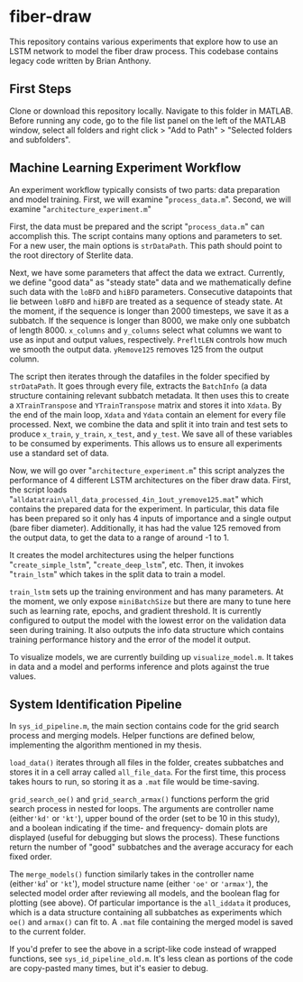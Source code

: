 # fiber-draw

This repository contains various experiments that explore how to use an LSTM network to model the fiber draw process. This codebase contains legacy code written by Brian Anthony. 

## First Steps

Clone or download this repository locally. Navigate to this folder in MATLAB. Before running any code, go to the file list panel on the left of the MATLAB window, select all folders and right click > "Add to Path" > "Selected folders and subfolders".

## Machine Learning Experiment Workflow

An experiment workflow typically consists of two parts: data preparation and model training.
First, we will examine "`process_data.m`".
Second, we will examine "`architecture_experiment.m`"

First, the data must be prepared and the script "`process_data.m`" can accomplish this.
The script contains many options and parameters to set.
For a new user, the main options is `strDataPath`.
This path should point to the root directory of Sterlite data.

Next, we have some parameters that affect the data we extract.
Currently, we define "good data" as "steady state" data and we mathematically define such data with the `loBFD` and `hiBFD` parameters.
Consecutive datapoints that lie between `loBFD` and `hiBFD`  are treated as a sequence of steady state.
At the moment, if the sequence is longer than 2000 timesteps, we save it as a subbatch.
If the sequence is longer than 8000, we make only one subbatch of length 8000.
`x_columns` and `y_columns` select what columns we want to use as input and output values, respectively.
`PrefltLEN` controls how much we smooth the output data.
`yRemove125` removes 125 from the output column.

The script then iterates through the datafiles in the folder specified by `strDataPath`.
It goes through every file, extracts the `BatchInfo` (a data structure containing relevant subbatch metadata.
It then uses this to create a `XTrainTranspose` and `YTrainTranspose` matrix and stores it into `Xdata`.
By the end of the main loop, `Xdata` and `Ydata` contain an element for every file processed.
Next, we combine the data and split it into train and test sets to produce `x_train`, `y_train`, `x_test`, and `y_test`.
We save all of these variables to be consumed by experiments.
This allows us to ensure all experiments use a standard set of data.

Now, we will go over "`architecture_experiment.m`" this script analyzes the performance of 4 different LSTM architectures on the fiber draw data.
First, the script loads "`alldatatrain\all_data_processed_4in_1out_yremove125.mat`" which contains the prepared data for the experiment.
In particular, this data file has been prepared so it only has 4 inputs of importance and a single output (bare fiber diameter).
Additionally, it has had the value 125 removed from the output data, to get the data to a range of around -1 to 1.

It creates the model architectures using the helper functions "`create_simple_lstm`", "`create_deep_lstm`", etc.
Then, it invokes "`train_lstm`" which takes in the split data to train a model.

`train_lstm` sets up the training environment and has many parameters.
At the moment, we only expose `miniBatchSize` but there are many to tune here such as learning rate, epochs, and gradient threshold.
It is currently configured to output the model with the lowest error on the validation data seen during training.
It also outputs the info data structure which contains training performance history and the error of the model it output.

To visualize models, we are currently building up `visualize_model.m`.
It takes in data and a model and performs inference and plots against the true values.

## System Identification Pipeline

In `sys_id_pipeline.m`, the main section contains code for the grid search process and merging models. Helper functions are defined below, implementing the algorithm mentioned in my thesis. 

`load_data()` iterates through all files in the folder, creates subbatches and stores it in a cell array called `all_file_data`. For the first time, this process takes hours to run, so storing it as a `.mat` file would be time-saving. 

`grid_search_oe()` and `grid_search_armax()` functions perform the grid search process in nested for loops. The arguments are controller name (either`'kd'` or `'kt'`), upper bound of the order (set to be 10 in this study), and a boolean indicating if the time- and frequency- domain plots are displayed (useful for debugging but slows the process). These functions return the number of "good" subbatches and the average accuracy for each fixed order. 

The `merge_models()` function similarly takes in the controller name (either`'kd`' or `'kt`'), model structure name (either `'oe'` or `'armax'`), the selected model order after reviewing all models, and the boolean flag for plotting (see above). Of particular importance is the `all_iddata` it produces, which is a data structure containing all subbatches as experiments which `oe()` and `armax()` can fit to. A `.mat` file containing the merged model is saved to the current folder. 

If you'd prefer to see the above in a script-like code instead of wrapped functions, see `sys_id_pipeline_old.m`. It's less clean as portions of the code are copy-pasted many times, but it's easier to debug. 